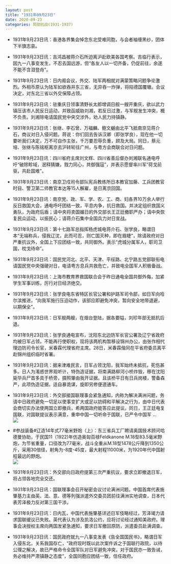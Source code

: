```yaml
---
layout: post
title: "1931年09月23日"
date: 2020-09-23
categories: 局部抗战(1931-1937)
---
```


<meta name="referrer" content="no-referrer" />

- 1931年9月23日讯：香港各界集会悼念东北受难同胞，与会者袖缠黑纱，团体下半旗志哀。 

- 1931年9月23日讯：吉鸿昌被蒋介石所迫离沪赴欧美各国考察。吉临行表示，因九一八事变发生，不忍去国远游，但“各友人以一切齐备，仍促前往，余遂不能不含泪登舟”。 

- 1931年9月23日讯：日内阁会议，外交、陆军两相就对满蒙策略问题争论激烈。外相币原认为陆军如欲吞并东三省，无异吞一炸弹，将陷德国覆辙。会议决定，对东北三省以外交保障占领。 

- 1931年9月23日讯：驻重庆日领事清野长太郎增调日舰一艘开重庆，欲以武力镇压该市人民反日运动，并致函威胁刘湘，若反日过激，与军舰发生冲突，概不负责。刘湘除电请国民党中央交涉外，劝人民力持镇静。 

- 1931年9月23日讯：张继、李石曾、万福麟、鲍文樾由北平飞抵南京见蒋介石，商议对日入侵问题。蒋说：你们回去告诉汉卿（即张学良），现在他一切要听我们决定，万不可自作主张，千万要忍辱负重，顾及大局。同日，蔡元培、张继与陈铭枢离京去沪转轮往广州，与粤方会商联合对日问题。 

- 1931年9月23日讯：四川省府主席刘文辉、四川省善后督办刘湘联名通电呼吁“破除畛域，泯释猜嫌，戮力同心，共御强寇”，并表示愿督率川军“荷戈前驱，共赴国难”。 

- 1931年9月23日讯：南京卫戍司令部队宪兵教练所日本教官加藤、工兵团教官时目、警卫第二师教官本达等15人解雇，是日离京回国。 

- 1931年9月23日讯：南京党、政、军、学、农、工、商、妇各界10万余人举行反日救国大会，通电呼吁团结一致，平息内争，抗日救国。并决定组织救国义勇队，为政府后盾；请中央将卖国媚日的外交部长王正廷撤职严办；请中央恢复民众运动，以振民心；请蒋介石集中全国兵力对日宣战。 

- 1931年9月23日讯：第十七路军总指挥杨虎城电蒋介石、张学良，略谓日本“无端称兵，侵我辽沈，此而可忍，则亡国灭种，即在眉睫”，除请政府对日严重抗议外，全国上下应团结一致，共同御外。表示“虎城分属军人，职司卫国，枕戈待命”。 

- 1931年9月23日讯：国民党河北、北平、天津、平绥路、北宁路五党部联衔电请国民党中央强硬对日，电请粤方息兵共救危亡，并致电全国军人积极备战。 

- 1931年9月23日讯：上海市教育界救国联合会于昨日通电全国共御外侮，加紧学生军事训练，厉行对日经济绝交。 

- 1931年9月23日讯：张学良电东省特区长官公署和护路军司令部，如日军向哈尔滨推进，“向我军施行压迫动作，该部应即避免冲突，暂向安全地带退避，以期保全”。 

- 1931年9月23日讯：日军舰两艘，在烟台登陆，据各要隘，刘珍年部无抵抗后退。 

- 1931年9月23日讯：张学良通电宣布，沈阳东北边防军长官公署及辽宁省政府均被日军占领，不能再行使职权，现将该两机构暂移设锦州办公，由张作相代理边防司令长官，米春霖代理省府主席。28日，米春霖偕同在平省府委员离平赴锦州组织临时省署。 

- 1931年9月23日讯：据来津难民言，日军占领沈阳，我军始终未抵抗，死伤甚多。日人为淆惑世界观听计，特伪造证据，将南满路柳河小桥炸毁，移在沈阳毙华兵尸首多具于桥旁，摄照肇由我开证据。且该桥平日有日兵岗楼，警备森严，此项伪造证据，适自暴诡谋，旋即另修便道通车。 

- 1931年9月23日讯：外交部接国联理事会紧急通知，内称为解决满洲问题，务请中日政府避免一切足以使事变扩大或足以妨碍和平解决之行为，由中日代表会商切实办法使两国立即撤兵，希两国政府能答应此提议。同日，王正廷电复国联，对国联提议表示满意，重申中国一切听命于国联，已严令中国军 ... <br/><img src="https://wx2.sinaimg.cn/large/aca367d8ly1gj0eherriej20c809zmx7.jpg" />

- #参战装备#辽造14年式77毫米野炮（上）：东三省兵工厂聘请奥国技术顾问哈德曼协助，于民国11（1922)年仿造奥匈百禄Feldkanone M.18型83.5毫米野炮，为节省重量，口径改为77毫米，战斗全重从M.18型1478公斤降到1350公斤，采用30倍径，射角为-8度-45度，最大射程11000米，为1920年代中国射程最远的野炮。 <br/><img src="https://wx1.sinaimg.cn/large/aca367d8ly1gj0dm8u734j20gs1axwof.jpg" />

- 1931年9月23日讯：外交部向日政府提第三次严重抗议，要求立即撤退日军，将占领各地完全交还。 

- 1931年9月23日讯：国联理事会召开秘密会议讨论满洲问题。中国首席代表施肇基力主由英、法、意、德等列强派遣外交委员团前往满洲实地调查，日本代表芳泽极力反对第三国干涉。 

- 1931年9月23日讯：日内瓦，中国代表施肇基详述日军伎略经过，芳泽竭力请求国联缓议已失败。英代表认为涉及凯洛公约，应将讨论经过通知美政府。理事会决授权主席向两国发紧急通知，要求日军撤回原防，派遣委员赴满调查。 

- 1931年9月23日讯：国民政府就九一八事变发表《告全国国民书》，略谓日军入侵东北，关系我国存亡，“政府现时既以此次案件诉之于国联行政院，以待公理之解决，故已严格命令全国军队对日军避免冲突，对于国民亦一致告诫，务必维持严肃镇静之态度”，全国同胞应团结一致，信任政府。 

